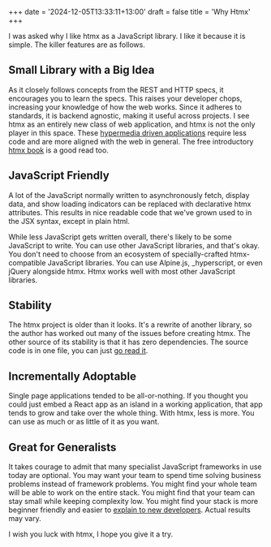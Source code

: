 +++
date = '2024-12-05T13:33:11+13:00'
draft = false
title = 'Why Htmx'
+++

I was asked why I like htmx as a JavaScript library. I like it because it is simple. The killer features are as follows.

## Small Library with a Big Idea
As it closely follows concepts from the REST and HTTP specs, it encourages you to learn the specs. This raises your developer chops, increasing your knowledge of how the web works. Since it adheres to standards, it is backend agnostic, making it useful across projects.  I see htmx as an entirely new class of web application, and htmx is not the only player in this space. These [hypermedia driven applications](https://htmx.org/essays/hypermedia-driven-applications/) require less code and are more aligned with the web in general. The free introductory [htmx book](https://hypermedia.systems) is a good read too.

## JavaScript Friendly
A lot of the JavaScript normally written to asynchronously fetch, display data, and show loading indicators can be replaced with declarative htmx attributes. This results in nice readable code that we've grown used to in the JSX syntax, except in plain html.

While less JavaScript gets written overall, there's likely to be some JavaScript to write. You can use other JavaScript libraries, and that's okay. You don't need to choose from an ecosystem of specially-crafted htmx-compatible JavaScript libraries. You can use Alpine.js, _hyperscript, or even jQuery alongside htmx. Htmx works well with most other JavaScript libraries.

## Stability
The htmx project is older than it looks. It's a rewrite of another library, so the author has worked out many of the issues before creating htmx. The other source of its stability is that it has zero dependencies. The source code is in one file, you can just [go read it](https://github.com/bigskysoftware/htmx/blob/master/src/htmx.js).

## Incrementally Adoptable
Single page applications tended to be all-or-nothing. If you thought you could just embed a React app as an island in a working application, that app tends to grow and take over the whole thing. With htmx, less is more. You can use as much or as little of it as you want.

## Great for Generalists
It takes courage to admit that many specialist JavaScript frameworks in use today are optional. You may want your team to spend time solving business problems instead of framework problems. You might find your whole team will be able to work on the entire stack. You might find that your team can stay small while keeping complexity low. You might find your stack is more beginner friendly and easier to [explain to new developers](https://www.youtube.com/watch?v=aWfYxg-Ypm4). Actual results may vary.

I wish you luck with htmx, I hope you give it a try.
